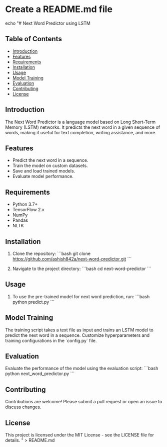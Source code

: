 # Create a README.md file
echo "# Next Word Predictor using LSTM

## Table of Contents
- [Introduction](#introduction)
- [Features](#features)
- [Requirements](#requirements)
- [Installation](#installation)
- [Usage](#usage)
- [Model Training](#model-training)
- [Evaluation](#evaluation)
- [Contributing](#contributing)
- [License](#license)

## Introduction

The Next Word Predictor is a language model based on Long Short-Term Memory (LSTM) networks. It predicts the next word in a given sequence of words, making it useful for text completion, writing assistance, and more.

## Features

- Predict the next word in a sequence.
- Train the model on custom datasets.
- Save and load trained models.
- Evaluate model performance.

## Requirements

- Python 3.7+
- TensorFlow 2.x
- NumPy
- Pandas
- NLTK

## Installation

1. Clone the repository:
    \`\`\`bash
    git clone https://github.com/ashish842a/next-word-predictor.git
    \`\`\`

2. Navigate to the project directory:
    \`\`\`bash
    cd next-word-predictor
    \`\`\`


## Usage

1. To use the pre-trained model for next word prediction, run:
    \`\`\`bash
    python predict.py
    \`\`\`



## Model Training

The training script takes a text file as input and trains an LSTM model to predict the next word in a sequence. Customize hyperparameters and training configurations in the \`config.py\` file.

## Evaluation

Evaluate the performance of the model using the evaluation script:
    \`\`\`bash
    python next_word_predictor.py
    \`\`\`

## Contributing

Contributions are welcome! Please submit a pull request or open an issue to discuss changes.

## License

This project is licensed under the MIT License - see the LICENSE file for details.
" > README.md
